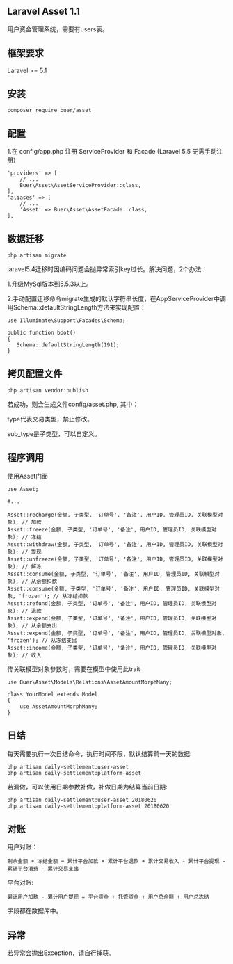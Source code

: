 ## Laravel Asset 1.1
用户资金管理系统，需要有users表。

## 框架要求
Laravel >= 5.1

## 安装
```
composer require buer/asset
```

## 配置
1.在 config/app.php 注册 ServiceProvider 和 Facade (Laravel 5.5 无需手动注册)
```
'providers' => [
    // ...
    Buer\Asset\AssetServiceProvider::class,
],
'aliases' => [
    // ...
    'Asset' => Buer\Asset\AssetFacade::class,
],
```

## 数据迁移
```
php artisan migrate
```

laravel5.4迁移时因编码问题会抛异常索引key过长。解决问题，2个办法：

1.升级MySql版本到5.5.3以上。

2.手动配置迁移命令migrate生成的默认字符串长度，在AppServiceProvider中调用Schema::defaultStringLength方法来实现配置：

```
use Illuminate\Support\Facades\Schema;

public function boot()
{
   Schema::defaultStringLength(191);
}
```

## 拷贝配置文件
```
php artisan vendor:publish
```
若成功，则会生成文件config/asset.php, 其中：

type代表交易类型，禁止修改。

sub_type是子类型，可以自定义。

## 程序调用
使用Asset门面
```
use Asset;

#...

Asset::recharge(金额, 子类型, '订单号', '备注', 用户ID, 管理员ID, 关联模型对象); // 加款
Asset::freeze(金额, 子类型, '订单号', '备注', 用户ID, 管理员ID, 关联模型对象); // 冻结
Asset::withdraw(金额, 子类型, '订单号', '备注', 用户ID, 管理员ID, 关联模型对象); // 提现
Asset::unfreeze(金额, 子类型, '订单号', '备注', 用户ID, 管理员ID, 关联模型对象); // 解冻
Asset::consume(金额, 子类型, '订单号', '备注', 用户ID, 管理员ID, 关联模型对象); // 从余额扣款
Asset::consume(金额, 子类型, '订单号', '备注', 用户ID, 管理员ID, 关联模型对象, 'frozen'); // 从冻结扣款
Asset::refund(金额, 子类型, '订单号', '备注', 用户ID, 管理员ID, 关联模型对象); // 退款
Asset::expend(金额, 子类型, '订单号', '备注', 用户ID, 管理员ID, 关联模型对象); // 从余额支出
Asset::expend(金额, 子类型, '订单号', '备注', 用户ID, 管理员ID, 关联模型对象, 'frozen'); // 从冻结支出
Asset::income(金额, 子类型, '订单号', '备注', 用户ID, 管理员ID, 关联模型对象); // 收入
```
传关联模型对象参数时，需要在模型中使用此trait
```
use Buer\Asset\Models\Relations\AssetAmountMorphMany;

class YourModel extends Model
{
    use AssetAmountMorphMany;
}
```
## 日结
每天需要执行一次日结命令，执行时间不限，默认结算前一天的数据:
```
php artisan daily-settlement:user-asset
php artisan daily-settlement:platform-asset
```
若漏做，可以使用日期参数补做，补做日期为结算当前日期:
```
php artisan daily-settlement:user-asset 20180620
php artisan daily-settlement:platform-asset 20180620
```

## 对账
用户对账：
```
剩余金额 + 冻结金额 = 累计平台加款 + 累计平台退款 + 累计交易收入 - 累计平台提现 - 累计平台消费 - 累计交易支出
```
平台对账:
```
累计用户加款 - 累计用户提现 = 平台资金 + 托管资金 + 用户总余额 + 用户总冻结
```
字段都在数据库中。

## 异常
若异常会抛出Exception，请自行捕获。
